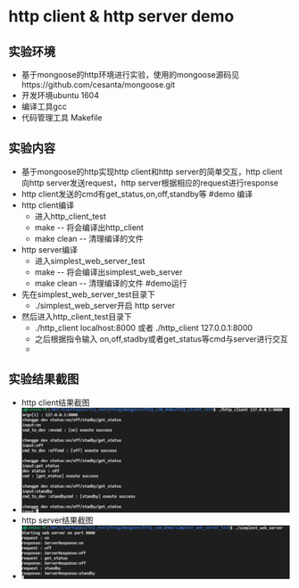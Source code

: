 # http client & http server demo

## 实验环境
*	基于mongoose的http环境进行实验，使用的mongoose源码见https://github.com/cesanta/mongoose.git
*	开发环境ubuntu 1604
*	编译工具gcc
*	代码管理工具 Makefile
## 实验内容
*	基于mongoose的http实现http client和http server的简单交互，http client向http server发送request，http server根据相应的request进行response
*	http client发送的cmd有get_status,on,off,standby等
#demo 编译
*	http client编译
	* 进入http_client_test
	* make -- 将会编译出http_client
	* make clean -- 清理编译的文件
*	http server编译
	*	进入simplest_web_server_test
	*	make -- 将会编译出simplest_web_server
	*	make clean -- 清理编译的文件
#demo运行
*	先在simplest_web_server_test目录下
	*	./simplest_web_server开启 http server
*	然后进入http_client_test目录下
	*	./http_client localhost:8000 或者 ./http_client 127.0.0.1:8000
	*	之后根据指令输入 on,off,stadby或者get_status等cmd与server进行交互
	*	


## 实验结果截图
*	http client结果截图
*	![http client](./pic/http_client_rslt.png)
*	http server结果截图
*	![http client](./pic/http_server_rslt.png)
